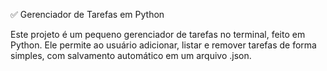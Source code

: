 ✅ Gerenciador de Tarefas em Python

Este projeto é um pequeno gerenciador de tarefas no terminal, feito em Python. Ele permite ao usuário adicionar, listar e remover tarefas de forma simples, com salvamento automático em um arquivo .json.
